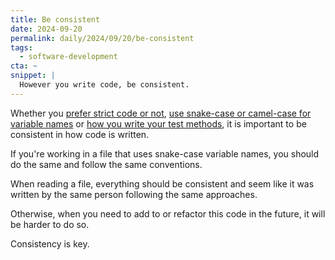 ```yaml
---
title: Be consistent
date: 2024-09-20
permalink: daily/2024/09/20/be-consistent
tags:
  - software-development
cta: ~
snippet: |
  However you write code, be consistent.
---
```


Whether you [prefer strict code or not][0], [use snake-case or camel-case for variable names][1] or [how you write your test methods][2], it is important to be consistent in how code is written.

If you're working in a file that uses snake-case variable names, you should do the same and follow the same conventions.

When reading a file, everything should be consistent and seem like it was written by the same person following the same approaches.

Otherwise, when you need to add to or refactor this code in the future, it will be harder to do so.

Consistency is key.

[0]: {{site.url}}/daily/2024/09/19/the-two-ways-of-writing-php-code
[1]: {{site.url}}/archive/2023/04/19/camel-case-or-snake-case-for-drupal-code
[2]: {{site.url}}/archive/2022/11/14/camel-case-or-snake-case-for-test-methods

